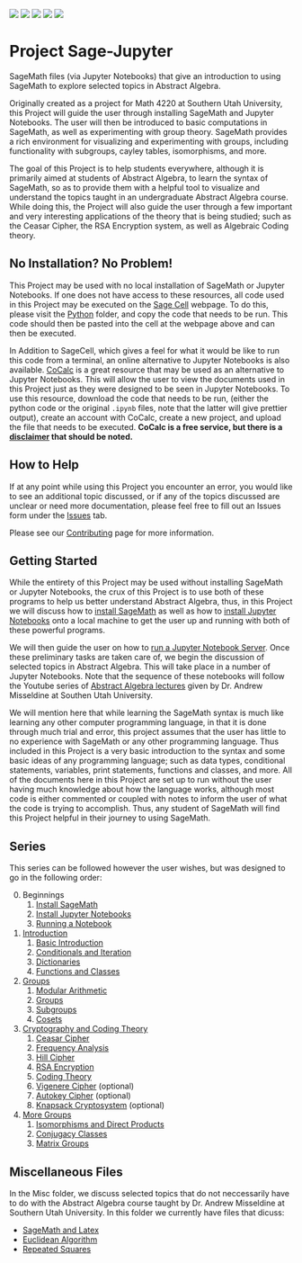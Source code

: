 <a href="https://opensource.org/licenses/MIT"><img src="https://img.shields.io/github/license/bradencarlson/sage-jupyter" ></a>
<img src="https://img.shields.io/github/issues-raw/bradencarlson/sage-jupyter"></a>
<img src="https://img.shields.io/github/issues-closed-raw/bradencarlson/sage-jupyter"></a>
<img src="https://img.shields.io/github/last-commit/bradencarlson/sage-jupyter"></a>
<img src="https://img.shields.io/github/repo-size/bradencarlson/sage-jupyter"></a>


# Project Sage-Jupyter
SageMath files (via Jupyter Notebooks) that give an introduction to using SageMath to explore selected topics in Abstract Algebra.

Originally created as a project for Math 4220 at Southern Utah University, this Project will guide the user through installing SageMath and Jupyter Notebooks.  The 
user will then be introduced to basic computations in SageMath, as well as experimenting with group theory.  SageMath provides a rich environment for visualizing 
and experimenting with groups, including functionality with subgroups, cayley tables, isomorphisms, and more.

The goal of this Project is to help students everywhere, although it is primarily aimed at students of Abstract Algebra, to learn the syntax of SageMath, so as 
to provide them with a helpful tool to visualize and understand the topics taught in an undergraduate Abstract Algebra course.  While doing this, the Project 
will also guide the user through a few important and very interesting applications of the theory that is being studied; such as the Ceasar Cipher, the RSA 
Encryption system, as well as Algebraic Coding theory.   

## No Installation? No Problem!

This Project may be used with no local installation of SageMath or Jupyter Notebooks.  If one does not have access to these resources, 
all code used in this Project may be executed on the [Sage Cell](https://sagecell.sagemath.org/) webpage.  To do this, please visit the [Python](Python) folder, 
and copy the code that needs to be run. This code should then be pasted into the cell at the webpage above and can then be executed.  

In Addition to SageCell, which gives a feel for what it would be like to run this code from a terminal, an online alternative to Jupyter Notebooks is also 
available.  [CoCalc](https://cocalc.com/) is a great resource that may be used as an alternative to Jupyter Notebooks.  This will allow the user to view the 
documents used in this Project just as they were designed to be seen in Jupyter Notebooks.  To use this resource, download the code 
that needs to be run, (either the python code or the original `.ipynb` files, note that the latter will give prettier output), create an account with CoCalc, 
create a new project, and upload the file that needs to be executed.  **CoCalc is a free service, but there is a
[disclaimer](https://doc.cocalc.com/trial.html) that should be noted.**

## How to Help

If at any point while using this Project you encounter an error, you would like to see an additional topic discussed, or if any of the topics discussed are 
unclear or need more documentation, please feel free to fill out an Issues form under the [Issues](https://github.com/bradencarlson/sage-jupyter/issues) tab.

Please see our [Contributing](.github/CONTRIBUTING.md) page for more information.

## Getting Started

While the entirety of this Project may be used without installing SageMath or Jupyter Notebooks, the crux of this Project is to use both of these programs to 
help us better understand Abstract Algebra, thus, in this Project we will discuss how to [install SageMath](Installation/sage-installation.md) as well as how to
[install Jupyter Notebooks](Installation/jupyter-installation.md) onto a local machine to get the user up and running with both of these powerful programs.

We will then guide the user on how to [run a Jupyter Notebook Server](Running/running-jupyter.md).  Once these preliminary tasks are taken care of, we begin the 
discussion of selected topics in Abstract Algebra.  This will take place in a number of Jupyter Notebooks.  Note that the sequence of these notebooks will follow 
the Youtube series of [Abstract Algebra lectures](https://www.youtube.com/playlist?list=PLz7t89zv8Lp2D6xQOG7kUEbN1KP5u-mpH) given by Dr. Andrew Misseldine at 
Southen Utah University.  

We will mention here that while learning the SageMath syntax is much like learning any other computer programming language, in that it is done through much
trial and error, this project assumes that the user has little to no experience with SageMath or any other programming language.  Thus included in this Project 
is a very basic introduction to the syntax and some basic ideas of any programming language; such as data types, conditional statements, variables, print 
statements, functions and classes, and more. All of the documents here in this Project are set up to run without the user having much knowledge about how the
language works, although most code is either commented or coupled with notes to inform the user of what the code is trying to accomplish.  Thus, any student of 
SageMath will find this Project helpful in their journey to using SageMath. 

## Series

This series can be followed however the user wishes, but was designed to go in the following order:

0. Beginnings
    1. [Install SageMath](Installation/sage-installation.md)
    2. [Install Jupyter Notebooks](Installation/jupyter-installation.md)
    3. [Running a Notebook](Running/running-jupyter.md)
1. [Introduction](Introduction)
    1. [Basic Introduction](Introduction/basic-introduction.ipynb)
    2. [Conditionals and Iteration](Introduction/iteration-conditionals.ipynb)
    3. [Dictionaries](Introduction/Dictionaries.ipynb)
    4. [Functions and Classes](Introduction/functions-classes.ipynb)
2. [Groups](Groups)
    1. [Modular Arithmetic](Groups/modular-arithmetic.ipynb)
    2. [Groups](Groups/Groups.ipynb)
    3. [Subgroups](Groups/Subgroups.ipynb)
    4. [Cosets](Groups/Cosets.ipynb)
3. [Cryptography and Coding Theory](Cryptography)
    1. [Ceasar Cipher](Cryptography/CeasarCipher.ipynb)
    2. [Frequency Analysis](Cryptography/FrequencyAnalysis.ipynb)
    3. [Hill Cipher](Cryptography/Hill-cipher.ipynb)
    4. [RSA Encryption](Cryptography/RSA-encryption.ipynb)
    5. [Coding Theory](Cryptography/AlgebraicCoding.ipynb)
    6. [Vigenere Cipher](Cryptography/VigenereCipher.ipynb) (optional)
    7. [Autokey Cipher](Cryptography/AutoKeyCipher.ipynb) (optional)
    8. [Knapsack Cryptosystem](Cryptography/Knapsack.ipynb) (optional)
4. [More Groups](Groups)
    1. [Isomorphisms and Direct Products](Groups/Isomorphisms-Direct-Products.ipynb)
    2. [Conjugacy Classes](Groups/Conjugacy-classes.ipynb)
    3. [Matrix Groups](Groups/matrix-groups.ipynb)

## Miscellaneous Files

In the Misc folder, we discuss selected topics that do not neccessarily have to do with the Abstract Algebra course taught by Dr. Andrew Misseldine at Southern 
Utah University.  In this folder we currently have files that dicuss:

- [SageMath and Latex](Misc/sage-latex.ipynb)
- [Euclidean Algorithm](Misc/Euclid.ipynb)
- [Repeated Squares](Misc/repeated-squares.ipynb)
